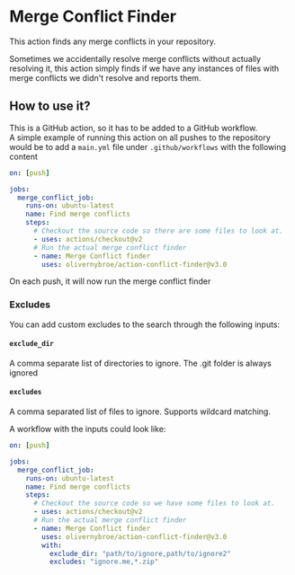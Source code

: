 # Merge Conflict Finder

This action finds any merge conflicts in your repository.

Sometimes we accidentally resolve merge conflicts without actually resolving it,
this action simply finds if we have any instances of files with merge conflicts we
didn't resolve and reports them.


## How to use it?
This is a GitHub action, so it has to be added to a GitHub workflow.  
A simple example of running this action on all pushes to the repository would be
to add a `main.yml` file under `.github/workflows` with the following content
```yaml
on: [push]

jobs:
  merge_conflict_job:
    runs-on: ubuntu-latest
    name: Find merge conflicts
    steps:
      # Checkout the source code so there are some files to look at.
      - uses: actions/checkout@v2
      # Run the actual merge conflict finder
      - name: Merge Conflict finder
        uses: olivernybroe/action-conflict-finder@v3.0
```

On each push, it will now run the merge conflict finder

### Excludes
You can add custom excludes to the search through the following inputs:

#### `exclude_dir`
A comma separate list of directories to ignore. The .git folder is always ignored

#### `excludes`
A comma separated list of files to ignore. Supports wildcard matching. 

A workflow with the inputs could look like:

```yaml
on: [push]

jobs:
  merge_conflict_job:
    runs-on: ubuntu-latest
    name: Find merge conflicts
    steps:
      # Checkout the source code so we have some files to look at.
      - uses: actions/checkout@v2
      # Run the actual merge conflict finder
      - name: Merge Conflict finder
        uses: olivernybroe/action-conflict-finder@v3.0
        with:
          exclude_dir: "path/to/ignore,path/to/ignore2"
          excludes: "ignore.me,*.zip"
```
